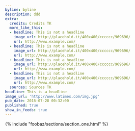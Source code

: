 ```yaml
---
byline: byline
description: ddd
extra:
  credits: Credits TK
  more_like_this:
  - headline: This is not a headline
    image_url: http://placehold.it/400x400/cccccc/969696/
    url: http://www.example.com/
  - headline: This is not a headline
    image_url: http://placehold.it/400x400/cccccc/969696/
    url: http://www.example.com/
  - headline: This is not a headline
    image_url: http://placehold.it/400x400/cccccc/969696/
    url: http://www.example.com/
  - headline: This is not a headline
    image_url: http://placehold.it/400x400/cccccc/969696/
    url: http://www.example.com/
  sources: Sources TK
headline: This is a headline
image_url: 'http://www.latimes.com/img.jpg'
pub_date: 2016-07-28 00:32:00
published: true
show_in_feeds: true
---
```


<section id="section-one">
    {% include "foobaz/sections/section_one.html" %}
</section>
